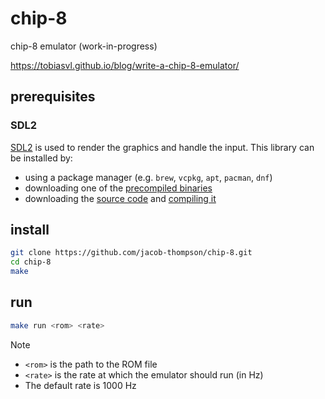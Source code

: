 # chip-8

chip-8 emulator (work-in-progress)

https://tobiasvl.github.io/blog/write-a-chip-8-emulator/

## prerequisites

### SDL2

[SDL2](https://www.libsdl.org/) is used to render the graphics and handle the input. This library can be installed by:
- using a package manager (e.g. `brew`, `vcpkg`, `apt`, `pacman`, `dnf`)
- downloading one of the [precompiled binaries](https://github.com/libsdl-org/SDL/releases/latest)
- downloading the [source code](https://github.com/libsdl-org/SDL) and [compiling it](https://wiki.libsdl.org/Installation)

## install

```bash
git clone https://github.com/jacob-thompson/chip-8.git
cd chip-8
make
```

## run

```bash
make run <rom> <rate>
```

> [!NOTE]
> - `<rom>` is the path to the ROM file
> - `<rate>` is the rate at which the emulator should run (in Hz)
> - The default rate is 1000 Hz
